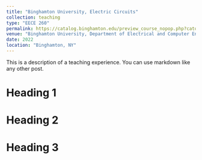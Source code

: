 ```yaml
---
title: "Binghamton University, Electric Circuits"
collection: teaching
type: "EECE 260"
permalink: https://catalog.binghamton.edu/preview_course_nopop.php?catoid=5&coid=34520
venue: "Binghamton University, Department of Electrical and Computer Engineering"
date: 2022
location: "Binghamton, NY"
---
```


This is a description of a teaching experience. You can use markdown like any other post.

Heading 1
======

Heading 2
======

Heading 3
======
